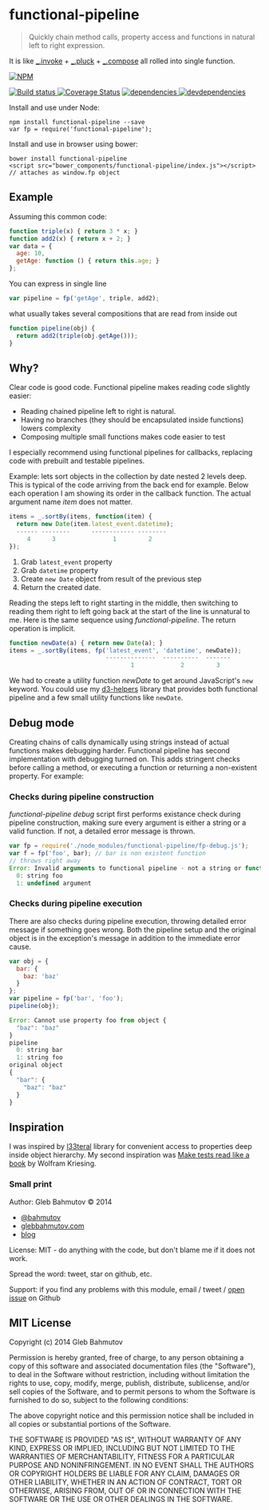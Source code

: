 # functional-pipeline

> Quickly chain method calls, property access and functions in natural left to right expression.

It is like [_.invoke](http://lodash.com/docs#invoke) + [_.pluck](http://lodash.com/docs#pluck) +
[_.compose](http://lodash.com/docs#compose) all rolled into single function.


[![NPM][functional-pipeline-icon] ][functional-pipeline-url]

[![Build status][functional-pipeline-ci-image] ][functional-pipeline-ci-url]
[![Coverage Status][functional-pipeline-coverage-image]][functional-pipeline-coverage-url]
[![dependencies][functional-pipeline-dependencies-image] ][functional-pipeline-dependencies-url]
[![devdependencies][functional-pipeline-devdependencies-image] ][functional-pipeline-devdependencies-url]

Install and use under Node:

```
npm install functional-pipeline --save
var fp = require('functional-pipeline');
```

Install and use in browser using bower:

```
bower install functional-pipeline
<script src="bower_components/functional-pipeline/index.js"></script>
// attaches as window.fp object
```

## Example

Assuming this common code:

```js
function triple(x) { return 3 * x; }
function add2(x) { return x + 2; }
var data = {
  age: 10,
  getAge: function () { return this.age; }
};
```

You can express in single line

```js
var pipeline = fp('getAge', triple, add2);
```

what usually takes several compositions that are read from inside out

```js
function pipeline(obj) {
  return add2(triple(obj.getAge()));
}
```

## Why?

Clear code is good code. Functional pipeline makes reading code slightly easier:

* Reading chained pipeline left to right is natural.
* Having no branches (they should be encapsulated inside functions) lowers complexity
* Composing multiple small functions makes code easier to test

I especially recommend using functional pipelines for callbacks,
replacing code with prebuilt and testable pipelines.

Example: lets sort objects in the collection by date nested 2 levels deep. This is
typical of the code arriving from the back end for example. Below
each operation I am showing its order in the callback function. The actual
argument name *item* does not matter.

```js
items = _.sortBy(items, function(item) {
  return new Date(item.latest_event.datetime);
  ------ --------      ------------ --------
     4      3                1         2
});
```

1. Grab `latest_event` property
2. Grab `datetime` property
3. Create `new Date` object from result of the previous step
4. Return the created date.

Reading the steps left to right starting in the middle, then switching
to reading them right to left going back at the start of the line is unnatural to me.
Here is the same sequence using *functional-pipeline*. The return operation is implicit.

```js
function newDate(a) { return new Date(a); }
items = _.sortBy(items, fp('latest_event', 'datetime', newDate));
                           --------------  ----------  -------
                                  1             2         3
```

We had to create a utility function *newDate* to get around JavaScript's `new` keyword.
You could use my [d3-helpers](https://github.com/bahmutov/d3-helpers) library that
provides both functional pipeline and a few small utility functions like `newDate`.

## Debug mode

Creating chains of calls dynamically using strings instead of
actual functions makes debugging harder. Functional pipeline has second implementation
with debugging turned on. This adds stringent checks before calling a method, or
executing a function or returning a non-existent property. For example:

### Checks during pipeline construction

*functional-pipeline debug* script first performs existance check during pipeline
construction, making sure every argument is either a string or a valid function.
If not, a detailed error message is thrown.

```js
var fp = require('./node_modules/functional-pipeline/fp-debug.js');
var f = fp('foo', bar); // bar is non existent function
// throws right away
Error: Invalid arguments to functional pipeline - not a string or function
  0: string foo
  1: undefined argument
```

### Checks during pipeline execution

There are also checks during pipeline execution, throwing detailed error message
if something goes wrong. Both the pipeline setup and the original object is
in the exception's message in addition to the immediate error cause.

```js
var obj = {
  bar: {
    baz: 'baz'
  }
};
var pipeline = fp('bar', 'foo');
pipeline(obj);

Error: Cannot use property foo from object {
  "baz": "baz"
}
pipeline
  0: string bar
  1: string foo
original object
{
  "bar": {
    "baz": "baz"
  }
}
```

## Inspiration

I was inspired by [l33teral](https://github.com/nicholascloud/l33teral) library for
convenient access to properties deep inside object hierarchy. My second inspiration
was [Make tests read like a book](http://uxebu.com/blog/2013/01/08/make-tests-read-like-a-book/) by
Wolfram Kriesing.

### Small print

Author: Gleb Bahmutov &copy; 2014

* [@bahmutov](https://twitter.com/bahmutov)
* [glebbahmutov.com](http://glebbahmutov.com)
* [blog](http://bahmutov.calepin.co/)

License: MIT - do anything with the code, but don't blame me if it does not work.

Spread the word: tweet, star on github, etc.

Support: if you find any problems with this module, email / tweet /
[open issue](https://github.com/bahmutov/functional-pipeline/issues) on Github

## MIT License

Copyright (c) 2014 Gleb Bahmutov

Permission is hereby granted, free of charge, to any person
obtaining a copy of this software and associated documentation
files (the "Software"), to deal in the Software without
restriction, including without limitation the rights to use,
copy, modify, merge, publish, distribute, sublicense, and/or sell
copies of the Software, and to permit persons to whom the
Software is furnished to do so, subject to the following
conditions:

The above copyright notice and this permission notice shall be
included in all copies or substantial portions of the Software.

THE SOFTWARE IS PROVIDED "AS IS", WITHOUT WARRANTY OF ANY KIND,
EXPRESS OR IMPLIED, INCLUDING BUT NOT LIMITED TO THE WARRANTIES
OF MERCHANTABILITY, FITNESS FOR A PARTICULAR PURPOSE AND
NONINFRINGEMENT. IN NO EVENT SHALL THE AUTHORS OR COPYRIGHT
HOLDERS BE LIABLE FOR ANY CLAIM, DAMAGES OR OTHER LIABILITY,
WHETHER IN AN ACTION OF CONTRACT, TORT OR OTHERWISE, ARISING
FROM, OUT OF OR IN CONNECTION WITH THE SOFTWARE OR THE USE OR
OTHER DEALINGS IN THE SOFTWARE.

[functional-pipeline-icon]: https://nodei.co/npm/functional-pipeline.png?downloads=true
[functional-pipeline-url]: https://npmjs.org/package/functional-pipeline
[functional-pipeline-ci-image]: https://travis-ci.org/bahmutov/functional-pipeline.png?branch=master
[functional-pipeline-ci-url]: https://travis-ci.org/bahmutov/functional-pipeline
[functional-pipeline-coverage-image]: https://coveralls.io/repos/bahmutov/functional-pipeline/badge.png
[functional-pipeline-coverage-url]: https://coveralls.io/r/bahmutov/functional-pipeline
[functional-pipeline-dependencies-image]: https://david-dm.org/bahmutov/functional-pipeline.png
[functional-pipeline-dependencies-url]: https://david-dm.org/bahmutov/functional-pipeline
[functional-pipeline-devdependencies-image]: https://david-dm.org/bahmutov/functional-pipeline/dev-status.png
[functional-pipeline-devdependencies-url]: https://david-dm.org/bahmutov/functional-pipeline#info=devDependencies
